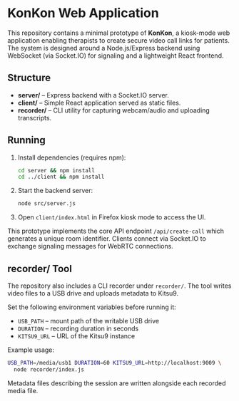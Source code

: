 # KonKon Web Application

This repository contains a minimal prototype of **KonKon**, a kiosk-mode web application enabling therapists to create secure video call links for patients. The system is designed around a Node.js/Express backend using WebSocket (via Socket.IO) for signaling and a lightweight React frontend.

## Structure

- **server/** – Express backend with a Socket.IO server.
- **client/** – Simple React application served as static files.
- **recorder/** – CLI utility for capturing webcam/audio and uploading
  transcripts.

## Running

1. Install dependencies (requires npm):
   ```bash
   cd server && npm install
   cd ../client && npm install
   ```
2. Start the backend server:
   ```bash
   node src/server.js
   ```
3. Open `client/index.html` in Firefox kiosk mode to access the UI.

This prototype implements the core API endpoint `/api/create-call` which generates a unique room identifier. Clients connect via Socket.IO to exchange signaling messages for WebRTC connections.

## recorder/ Tool

The repository also includes a CLI recorder under `recorder/`. The tool writes
video files to a USB drive and uploads metadata to Kitsu9.

Set the following environment variables before running it:

- `USB_PATH` – mount path of the writable USB drive
- `DURATION` – recording duration in seconds
- `KITSU9_URL` – URL of the Kitsu9 instance

Example usage:

```bash
USB_PATH=/media/usb1 DURATION=60 KITSU9_URL=http://localhost:9009 \
  node recorder/index.js
```

Metadata files describing the session are written alongside each recorded
media file.
